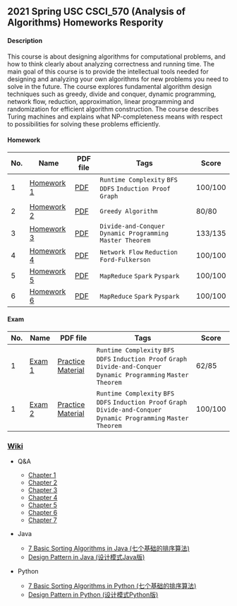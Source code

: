 ## 2021 Spring USC CSCI_570 (Analysis of Algorithms) Homeworks Respority

#### Description
This course is about designing algorithms for computational problems, and how to think clearly about analyzing correctness and running time. The main goal of this course is to provide the intellectual tools needed for designing and analyzing your own algorithms for new problems you need to solve in the future. The course explores fundamental algorithm design techniques such as greedy, divide and conquer, dynamic programming, network flow, reduction, approximation, linear programming and randomization for efficient algorithm construction. The course describes Turing machines and explains what NP-completeness means with respect to possibilities for solving these problems efficiently.

#### Homework

|No.|    Name    |PDF file|Tags|Score|
|---|------------------------|-----------|----|-----|
|1|[Homework 1](https://github.com/AaronYang2333/CSCI_570/blob/master/homeworks/CSCI_570_Spring_2021_HW1.pdf)|[PDF](https://github.com/AaronYang2333/CSCI_570/blob/master/homewok_solution/homework_1/Bo_Yang_CSCI_570_HW_1.pdf) |`Runtime Complexity` `BFS` `DDFS` `Induction Proof` `Graph`|100/100|
|2|[Homework 2](https://github.com/AaronYang2333/CSCI_570/blob/master/homeworks/CSCI_570_Spring_2021_HW2.pdf)|[PDF](https://github.com/AaronYang2333/CSCI_570/blob/master/homewok_solution/homework_2/Bo_Yang_CSCI_570_HW_2.pdf) |`Greedy Algorithm`| 80/80 |
|3|[Homework 3](https://github.com/AaronYang2333/CSCI_570/blob/master/homeworks/CSCI_570_Spring_2021_HW3.pdf)|[PDF](https://github.com/AaronYang2333/CSCI_570/blob/master/homewok_solution/homework_3/Bo_Yang_CSCI_570_HW_3.pdf) |`Divide-and-Conquer ` `Dynamic Programming` `Master Theorem`|133/135|
|4|[Homework 4](https://github.com/AaronYang2333/CSCI_570/blob/master/homeworks/CSCI_570_Spring_2021_HW4.pdf)|[PDF](https://github.com/AaronYang2333/CSCI_570/blob/master/homewok_solution/homework_4/Bo_Yang_CSCI_570_HW_4.pdf) |`Network Flow` `Reduction` `Ford-Fulkerson`|100/100|
|5|[Homework 5](https://github.com/AaronYang2333/CSCI_570/blob/master/homeworks/CSCI_570_Spring_2021_HW5.pdf)|[PDF](https://github.com/AaronYang2333/CSCI_570/blob/master/homewok_solution/homework_5/Bo_Yang_CSCI_570_HW_5.pdf) |`MapReduce` `Spark` `Pyspark`|100/100|
|6|[Homework 6](https://github.com/AaronYang2333/CSCI_570/blob/master/homeworks/CSCI_570_Spring_2021_HW6.pdf)|[PDF](https://github.com/AaronYang2333/CSCI_570/blob/master/homewok_solution/homework_6/Bo_Yang_CSCI_570_HW_6.pdf) |`MapReduce` `Spark` `Pyspark`|100/100|


#### Exam

|No.|    Name    |PDF file|Tags|Score|
|---|------------------------|-----------|----|-----|
|1|[Exam 1](https://github.com/AaronYang2333/CSCI_570/blob/master/exam1/Exam_1_Rubrics.pdf)|[Practice Material](https://github.com/AaronYang2333/CSCI_570/blob/master/exam1/Practice_Exam.pdf) |`Runtime Complexity` `BFS` `DDFS` `Induction Proof` `Graph` `Divide-and-Conquer ` `Dynamic Programming` `Master Theorem`|62/85|
|1|[Exam 2](https://github.com/AaronYang2333/CSCI_570/blob/master/exam2/Exam_2_Rubrics.pdf)|[Practice Material](https://github.com/AaronYang2333/CSCI_570/blob/master/exam2/Practice_Exam.pdf) |`Runtime Complexity` `BFS` `DDFS` `Induction Proof` `Graph` `Divide-and-Conquer ` `Dynamic Programming` `Master Theorem`|100/100|

### [Wiki](https://github.com/AaronYang2333/CSCI_570/wiki)

- Q&A
  * [Chapter 1](http://AaronYang2333.github.io/blog/2021/01/21/AIA-ch1-Q-A/)
  * [Chapter 2](http://AaronYang2333.github.io/blog/2021/01/24/AIA-ch2-Q-A/)
  * [Chapter 3](https://aaronyang2333.github.io/blog/2021/02/06/AIA-ch3-Q-A/)
  * [Chapter 4](https://aaronyang2333.github.io/blog/2021/02/15/AIA-ch4-Q-A/)
  * [Chapter 5](https://aaronyang2333.github.io/blog/2021/03/03/AIA-ch5-Q-A/)
  * [Chapter 6](https://aaronyang2333.github.io/blog/2021/03/20/AIA-ch6-Q-A/)
  * [Chapter 7](https://aaronyang2333.github.io/blog/2021/03/22/AIA-ch7-Q-A/)

- Java
  * [7 Basic Sorting Algorithms in Java (七个基础的排序算法)](https://github.com/AaronYang2333/CSCI_570/wiki/Basic-7-Algorithms-in-Python)
  * [Design Pattern in Java (设计模式Java版)](https://github.com/AaronYang2333/CSCI_570/wiki/Design-Pattern-in-Python)


- Python
  * [7 Basic Sorting Algorithms in Python (七个基础的排序算法)](https://github.com/AaronYang2333/CSCI_570/wiki/Basic-7-Algorithms-in-Python)
  * [Design Pattern in Python (设计模式Python版)](https://github.com/AaronYang2333/CSCI_570/wiki/Design-Pattern-in-Python)
